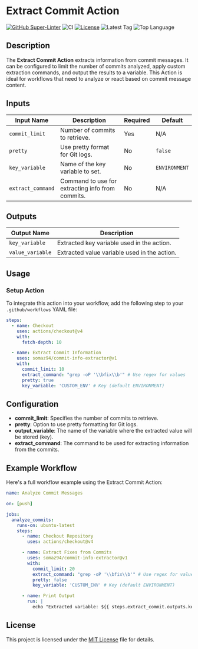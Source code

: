 # Extract Commit Action

[![GitHub Super-Linter](https://github.com/somaz94/commit-info-extractor/actions/workflows/linter.yml/badge.svg)](https://github.com/somaz94/commit-info-extractor)
![CI](https://github.com/somaz94/commit-info-extractor/actions/workflows/ci.yml/badge.svg)
[![License](https://img.shields.io/github/license/somaz94/commit-info-extractor)](https://github.com/somaz94/container-action)
![Latest Tag](https://img.shields.io/github/v/tag/somaz94/commit-info-extractor)
![Top Language](https://img.shields.io/github/languages/top/somaz94/commit-info-extractor?color=green&logo=terraform&logoColor=blue)

## Description

The **Extract Commit Action** extracts information from commit messages. It can
be configured to limit the number of commits analyzed, apply custom extraction
commands, and output the results to a variable. This Action is ideal for
workflows that need to analyze or react based on commit message content.

## Inputs

| **Input Name**    | **Description**                                  | **Required** | **Default**   |
| ----------------- | ------------------------------------------------ | ------------ | ------------- |
| `commit_limit`    | Number of commits to retrieve.                   | Yes          | N/A           |
| `pretty`          | Use pretty format for Git logs.                  | No           | `false`       |
| `key_variable`    | Name of the key variable to set.                 | No           | `ENVIRONMENT` |
| `extract_command` | Command to use for extracting info from commits. | No           | N/A           |

## Outputs

| **Output Name**  | **Description**                              |
| ---------------- | -------------------------------------------- |
| `key_variable`   | Extracted key variable used in the action.   |
| `value_variable` | Extracted value variable used in the action. |

## Usage

### Setup Action

To integrate this action into your workflow, add the following step to your
`.github/workflows` YAML file:

```yaml
steps:
  - name: Checkout
    uses: actions/checkout@v4
    with:
      fetch-depth: 10

  - name: Extract Commit Information
    uses: somaz94/commit-info-extractor@v1
    with:
      commit_limit: 10
      extract_command: "grep -oP '\\bfix\\b'" # Use regex for values
      pretty: true
      key_variable: 'CUSTOM_ENV' # Key (default ENVIRONMENT)
```

## Configuration

- **commit_limit**: Specifies the number of commits to retrieve.
- **pretty**: Option to use pretty formatting for Git logs.
- **output_variable**: The name of the variable where the extracted value will
  be stored (key).
- **extract_command**: The command to be used for extracting information from
  the commits.

## Example Workflow

Here's a full workflow example using the Extract Commit Action:

```yaml
name: Analyze Commit Messages

on: [push]

jobs:
  analyze_commits:
    runs-on: ubuntu-latest
    steps:
      - name: Checkout Repository
        uses: actions/checkout@v4

      - name: Extract Fixes from Commits
        uses: somaz94/commit-info-extractor@v1
        with:
          commit_limit: 20
          extract_command: "grep -oP '\\bfix\\b'" # Use regex for values
          pretty: false
          key_variable: 'CUSTOM_ENV' # Key (default ENVIRONMENT)

      - name: Print Output
        run: |
          echo "Extracted variable: ${{ steps.extract_commit.outputs.key_variable }} = ${{ steps.extract_commit.outputs.value_variable }}"
```

## License

This project is licensed under the [MIT License](LICENSE) file for details.

